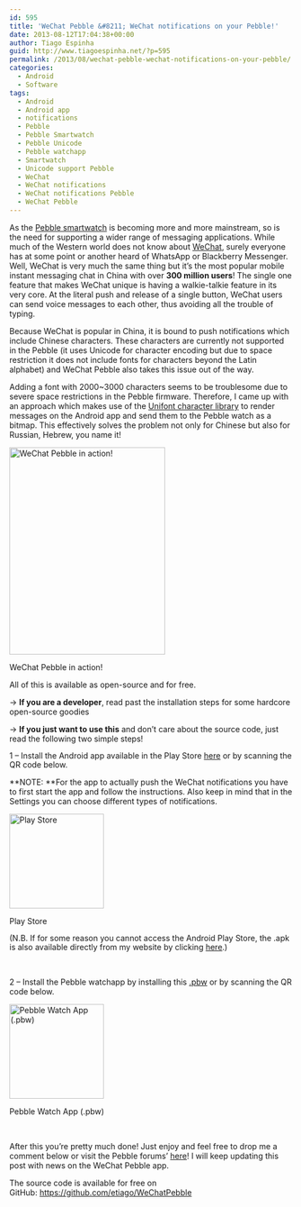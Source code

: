 ```yaml
---
id: 595
title: 'WeChat Pebble &#8211; WeChat notifications on your Pebble!'
date: 2013-08-12T17:04:38+00:00
author: Tiago Espinha
guid: http://www.tiagoespinha.net/?p=595
permalink: /2013/08/wechat-pebble-wechat-notifications-on-your-pebble/
categories:
  - Android
  - Software
tags:
  - Android
  - Android app
  - notifications
  - Pebble
  - Pebble Smartwatch
  - Pebble Unicode
  - Pebble watchapp
  - Smartwatch
  - Unicode support Pebble
  - WeChat
  - WeChat notifications
  - WeChat notifications Pebble
  - WeChat Pebble
---
```

As the [Pebble smartwatch](http://getpebble.com/) is becoming more and more mainstream, so is the need for supporting a wider range of messaging applications. While much of the Western world does not know about [WeChat](http://www.wechat.com/), surely everyone has at some point or another heard of WhatsApp or Blackberry Messenger. Well, WeChat is very much the same thing but it&#8217;s the most popular mobile instant messaging chat in China with over **300 million users**! The single one feature that makes WeChat unique is having a walkie-talkie feature in its very core. At the literal push and release of a single button, WeChat users can send voice messages to each other, thus avoiding all the trouble of typing.

Because WeChat is popular in China, it is bound to push notifications which include Chinese characters. These characters are currently not supported in the Pebble (it uses Unicode for character encoding but due to space restriction it does not include fonts for characters beyond the Latin alphabet) and WeChat Pebble also takes this issue out of the way.

Adding a font with 2000~3000 characters seems to be troublesome due to severe space restrictions in the Pebble firmware. Therefore, I came up with an approach which makes use of the [Unifont character library](http://unifoundry.com/unifont.html) to render messages on the Android app and send them to the Pebble watch as a bitmap. This effectively solves the problem not only for Chinese but also for Russian, Hebrew, you name it!

<div id="attachment_600" style="width: 287px" class="wp-caption aligncenter">
  <a href="https://www.tiagoespinha.net/wp-content/uploads/2013/08/2013-07-31-13.57.36.jpg" rel="lightbox[595]" title="WeChat Pebble - WeChat notifications on your Pebble!"><img class="wp-image-600" alt="WeChat Pebble in action!" src="https://www.tiagoespinha.net/wp-content/uploads/2013/08/2013-07-31-13.57.36.jpg" width="277" height="368" /></a>
  
  <p class="wp-caption-text">
    WeChat Pebble in action!
  </p>
</div>

All of this is available as open-source and for free.

-> **If you are a developer**, read past the installation steps for some hardcore open-source goodies

-> **If you just want to use this** and don&#8217;t care about the source code, just read the following two simple steps!

<span style="line-height: 16px;">1 &#8211; Install the Android app available in the Play Store <a href="http://play.google.com/store/apps/details?id=com.espinhasoftware.wechatpebble">here</a> or by scanning the QR code below.<br /> </span>

**NOTE: **For the app to actually push the WeChat notifications you have to first start the app and follow the instructions. Also keep in mind that in the Settings you can choose different types of notifications.

<div id="attachment_596" style="width: 178px" class="wp-caption aligncenter">
  <a href="https://www.tiagoespinha.net/wp-content/uploads/2013/08/market.png" rel="lightbox[595]" title="WeChat Pebble - WeChat notifications on your Pebble!"><img class="wp-image-596" alt="Play Store" src="https://www.tiagoespinha.net/wp-content/uploads/2013/08/market.png" width="168" height="168" /></a>
  
  <p class="wp-caption-text">
    Play Store
  </p>
</div>

<span style="line-height: 16px;">(N.B. If for some reason you cannot access the Android Play Store, the .apk is also available directly from my website by clicking <a href="http://www.tiagoespinha.net/wechatpebble/WeChatPebble.apk">here</a>.)</span>

&nbsp;

2 &#8211; Install the Pebble watchapp by installing this [.pbw](http://www.tiagoespinha.net/wechatpebble/watchface.pbw) or by scanning the QR code below.

<div id="attachment_597" style="width: 178px" class="wp-caption aligncenter">
  <a href="https://www.tiagoespinha.net/wp-content/uploads/2013/08/watchapp.png" rel="lightbox[595]" title="WeChat Pebble - WeChat notifications on your Pebble!"><img class="wp-image-597" alt="Pebble Watch App (.pbw)" src="https://www.tiagoespinha.net/wp-content/uploads/2013/08/watchapp.png" width="168" height="168" /></a>
  
  <p class="wp-caption-text">
    Pebble Watch App (.pbw)
  </p>
</div>

&nbsp;

After this you&#8217;re pretty much done! Just enjoy and feel free to drop me a comment below or visit the Pebble forums&#8217; [here](http://forums.getpebble.com/discussion/6719/working-full-unicode-font-support-in-the-pebble)! I will keep updating this post with news on the WeChat Pebble app.

The source code is available for free on GitHub: <https://github.com/etiago/WeChatPebble>